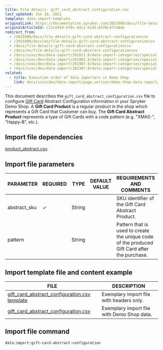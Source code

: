 ```yaml
---
title: File details- gift_card_abstract_configuration.csv
last_updated: Jun 16, 2021
template: data-import-template
originalLink: https://documentation.spryker.com/2021080/docs/file-details-gift-card-abstract-configurationcsv
originalArticleId: c11ce919-bf0c-4dc1-bcd5-65f0c477a8de
redirect_from:
  - /2021080/docs/file-details-gift-card-abstract-configurationcsv
  - /2021080/docs/en/file-details-gift-card-abstract-configurationcsv
  - /docs/file-details-gift-card-abstract-configurationcsv
  - /docs/en/file-details-gift-card-abstract-configurationcsv
  - /docs/scos/dev/data-import/201811.0/data-import-categories/special-product-types/gift-cards/file-details-gift-card-abstract-configuration.csv.html
  - /docs/scos/dev/data-import/201903.0/data-import-categories/special-product-types/gift-cards/file-details-gift-card-abstract-configuration.csv.html
  - /docs/scos/dev/data-import/201907.0/data-import-categories/special-product-types/gift-cards/file-details-gift-card-abstract-configuration.csv.html
  - /docs/scos/dev/data-import/202307.0/data-import-categories/special-product-types/gift-cards/file-details-gift-card-abstract-configuration.csv.html  
related:
  - title: Execution order of data importers in Demo Shop
    link: docs/scos/dev/data-import/page.version/demo-shop-data-import/execution-order-of-data-importers-in-demo-shop.html
---
```


This document describes the `gift_card_abstract_configuration.csv` file to configure [Gift Card](/docs/pbc/all/gift-cards/{{site.version}}/gift-cards.html) Abstract Configuration information in your Spryker Demo Shop. A **Gift Card Product** is a regular product in the shop which represents a Gift Card that Customer can buy. The **Gift Card Abstract Product** represents a type of Gift Cards with a code pattern (e.g. "XMAS-", “Happy-B”, etc.).

## Import file dependencies

[product_abstract.csv](/docs/pbc/all/product-information-management/{{site.version}}/base-shop/import-and-export-data/products-data-import/file-details-product-abstract.csv.html).

## Import file parameters

| PARAMETER | REQUIRED | TYPE | DEFAULT VALUE | REQUIREMENTS AND COMMENTS | DESCRIPTION |
| --- | --- | --- | --- | --- | --- |
| abstract_sku | &check; | String |  | SKU identifier of the Gift Card Abstract Product. |
| pattern |  | String |  | Pattern that is used to create the unique code of the produced Gift Card after the purchase. |

## Import template file and content example

| FILE | DESCRIPTION |
| --- | --- |
| [gift_card_abstract_configuration.csv template](https://spryker.s3.eu-central-1.amazonaws.com/docs/Developer+Guide/Back-End/Data+Manipulation/Data+Ingestion/Data+Import/Data+Import+Categories/Special+Product+Types/Gift+Cards/Template+gift_card_abstract_configuration.csv) | Exemplary import file with headers only.  |
| [gift_card_abstract_configuration.csv](https://spryker.s3.eu-central-1.amazonaws.com/docs/Developer+Guide/Back-End/Data+Manipulation/Data+Ingestion/Data+Import/Data+Import+Categories/Special+Product+Types/Gift+Cards/gift_card_abstract_configuration.csv) | Exemplary import file with Demo Shop data. |

## Import file command

```bash
data:import:gift-card-abstract-configuration
```
